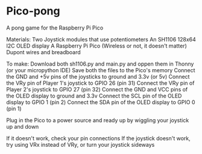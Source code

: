 # Pico-pong
A pong game for the Raspberry Pi Pico

Materials:
  Two Joystick modules that use potentiometers
  An SH1106 128x64 I2C OLED display
  A Raspberry Pi Pico (Wireless or not, it doesn't matter)
  Dupont wires and breadboard

To make:
  Download both sh1106.py and main.py and oppen them in Thonny (or your micropython IDE)
  Save both the files to the Pico's memory
  Connect the GND and +5v pins of the joysticks to ground and 3.3v (or 5v)
  Connect the VRy pin of Player 1's joystick to GPIO 26 (pin 31)
  Connect the VRy pin of Player 2's joystick to GPIO 27 (pin 32)
  Connect the GND and VCC pins of the OLED display to ground and 3.3v
  Connect the SCL pin of the OLED display to GPIO 1 (pin 2)
  Connect the SDA pin of the OLED display to GPIO 0 (pin 1)

Plug in the Pico to a power source and ready up by wiggling your joystick up and down

If it doesn't work, check your pin connections
If the joystick doesn't work, try using VRx instead of VRy, or turn your joystick sideways
